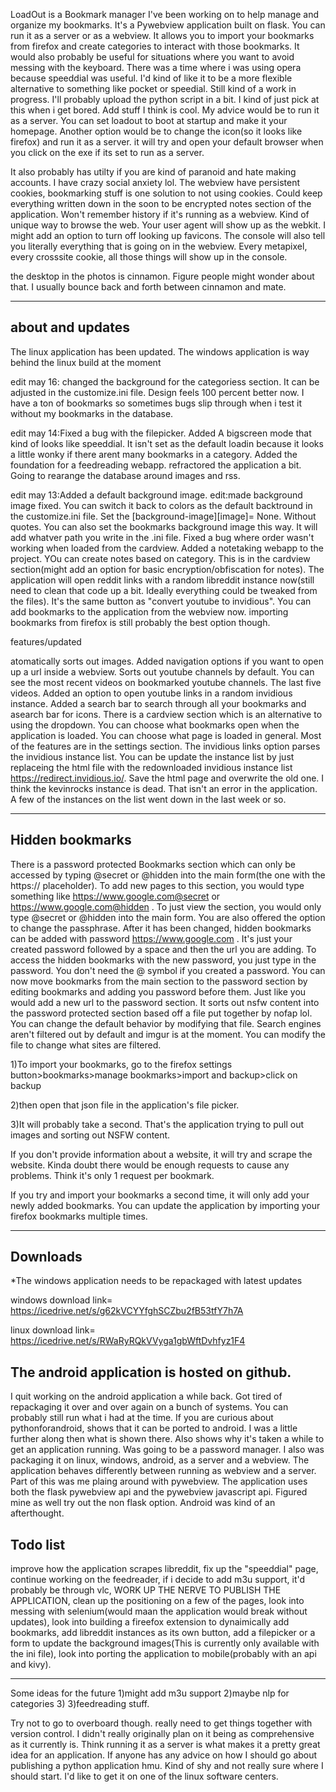 
LoadOut is a Bookmark manager I've been working on to help manage and organize my bookmarks. It's a Pywebview application built on flask. You can run it as a server or as a webview.  It allows you to import your bookmarks from firefox and create categories to interact with those bookmarks. It would also probably be useful for situations where you want to avoid messing with the keyboard. There was a time where i was using opera because speeddial was useful. I'd kind of like it to be a more flexible alternative to something like pocket or speedial. Still kind of a work in progress. I'll probably upload the python script in a bit. I kind of just pick at this when i get bored. Add stuff I think is cool. My advice would be to run it as a server. You can set loadout to boot at startup and make it your homepage.  Another option would be to change the icon(so it looks like firefox) and run it as a server. it will try and open your default browser when you click on the exe if its set to run as a server.

It also probably has utilty if you are kind of paranoid and hate making accounts. I have crazy social anxiety lol. The webview have persistent cookies, bookmarking stuff is one solution to not using cookies. Could keep everything written down in the soon to be encrypted notes section of the application. Won't remember history if it's running as a webview. Kind of unique way to browse the web. Your user agent will show up as the webkit. I might add an option to turn off looking up favicons. The console will also tell you literally everything that is going on in the webview. Every metapixel, every crosssite cookie, all those things will show up in the console.

the desktop in the photos is cinnamon. Figure people might wonder about that. I usually bounce back and forth between cinnamon and mate. 

----------------------------------------
about and updates
-----------------------------------------
The linux application has been updated. The windows application is way behind the linux build at the moment


edit may 16: changed the background for the categoriess section. It can be adjusted in the customize.ini file. Design feels 100 percent better now. I have a ton of bookmarks so sometimes bugs slip through when i test it without my bookmarks in the database.

edit may 14:Fixed a bug with the filepicker. Added A bigscreen mode that kind of looks like speeddial. It isn't set as the default loadin because it looks a little wonky if there arent many bookmarks in a category. Added the foundation for a feedreading webapp. refractored the application a bit. Going to rearange the database around images and rss. 

edit may 13:Added a default background image. edit:made background image fixed. You can switch it back to colors as the default backtround in the customize.ini file. Set the [background-image][image]= None. Without quotes. You can also set the bookmarks background image this way. It will add whatver path you write in the .ini file. Fixed a bug where order wasn't working when loaded from the cardview. Added a notetaking webapp to the project. YOu can create notes based on category. This is in the cardview section(might add an option for basic encryption/obfiscation for notes). The application will open reddit links with a random libreddit instance now(still need to clean that code up a bit. Ideally everything could be tweaked from the files). It's the same button as "convert youtube to invidious". You can add bookmarks to the application from the webview now. importing bookmarks from firefox is still probably the best option though. 

features/updated

atomatically sorts out images. Added navigation options if you want to open up a url inside a webview. Sorts out youtube channels by default. You can see the most recent videos on bookmarked youtube channels. The last five videos. Added an option to open youtube links in a random invidious instance. Added a search bar to search through all your bookmarks and asearch bar for icons. There is a cardview section which is an alternative to using the dropdown. You can choose what bookmarks open when the application is loaded. You can choose what page is loaded in general. Most of the features are in the settings section. The invidious links option parses the invidious instance list. You can be update the instance list by just replaceing the html file with the redownloaded invidious instance list https://redirect.invidious.io/. Save the html page and overwrite the old one. I think the kevinrocks instance is dead. That isn't an error in the application. A few of the instances on the list went down in the last week or so.



-------------------------------------------
Hidden bookmarks
-------------------------------------------
There is a password protected Bookmarks section which can only be accessed by typing @secret or @hidden into the main form(the one with the https:// placeholder). To add new pages to this section, you would type something like https://www.google.com@secret or https://www.google.com@hidden . To just view the section, you would only type @secret or @hidden into the main form. You are also offered the option to change the passphrase. After it has been changed, hidden bookmarks can be added with   password https://www.google.com  . It's just your created password followed by a space and then the url you are adding. To access the hidden bookmarks with the new password, you just type in the password. You don't need the @ symbol if you created a password. You can now move bookmarks from the main section to the password section by editing bookmarks and adding you password before them. Just like you would add a new url to the password section. It sorts out nsfw content into the password protected section based off a file put together by nofap lol. You can change the default behavior by modifying that file. Search engines aren't filtered out by default and imgur is at the moment. You can modify the file to change what sites are filtered.

1)To import your bookmarks, go to the firefox settings button>bookmarks>manage bookmarks>import and backup>click on backup

2)then open that json file in the application's file picker.

3)It will probably take a second. That's the application trying to pull out images and sorting out NSFW content.

If you don't provide information about a website, it will try and scrape the website. Kinda doubt there would be enough requests to cause any problems. Think it's only 1 request per bookmark.

If you try and import your bookmarks a second time, it will only add your newly added bookmarks. You can update the application by importing your firefox bookmarks multiple times. 

-------------------------------------------
Downloads
-------------------------------------------
*The windows application needs to be repackaged with latest updates

windows 
download link= https://icedrive.net/s/g62kVCYYfghSCZbu2fB53tfY7h7A

linux 
download link= https://icedrive.net/s/RWaRyRQkVVyga1gbWftDvhfyz1F4


The android application is hosted on github.
----------------------------------------
I quit working on the android application a while back. Got tired of repackaging it over and over again on a bunch of systems. You can probably still run what i had at the time. If you are curious about pythonforandroid, shows that it can be ported to android. I was a little further along then what is shown there. Also shows why it's taken a while to get an application running. Was going to be a password manager. I also was packaging it on linux, windows, android, as a server and a webview. The application behaves differently between running as webview and a server. Part of this was me plaing around with pywebview. The application uses both the flask pywebview api and the pywebview javascript api. Figured mine as well try out the non flask option. Android was kind of an afterthought.

Todo list
----------------------------------------------

improve how the application scrapes libreddit, fix up the "speeddial" page, continue working on the feedreader, if i decide to add m3u support, it'd probably be through vlc, WORK UP THE NERVE TO PUBLISH THE APPLICATION, clean up the positioning on a few of the pages, look into messing with selenium(would maan the application would break without updates), look into building a fireefox extension to dynaimically add bookmarks, add libreddit instances as its own button, add a filepicker or a form to update the background images(This is currently only available with the ini file), look into porting the application to mobile(probably with an api and kivy).

----------------------
Some ideas for the future
1)might add m3u support
2)maybe nlp for categories 3) 
3)feedreading stuff.


Try not to go to overboard though.
really need to get things together with version control. I didn't really originally plan on it being as comprehensive as it currently is. Think running it as a server is what makes it a pretty great idea for an application. If anyone has any advice on how I should go about publishing a python application hmu. Kind of shy and not really sure where I should start. I'd like to get it on one of the linux software centers.


